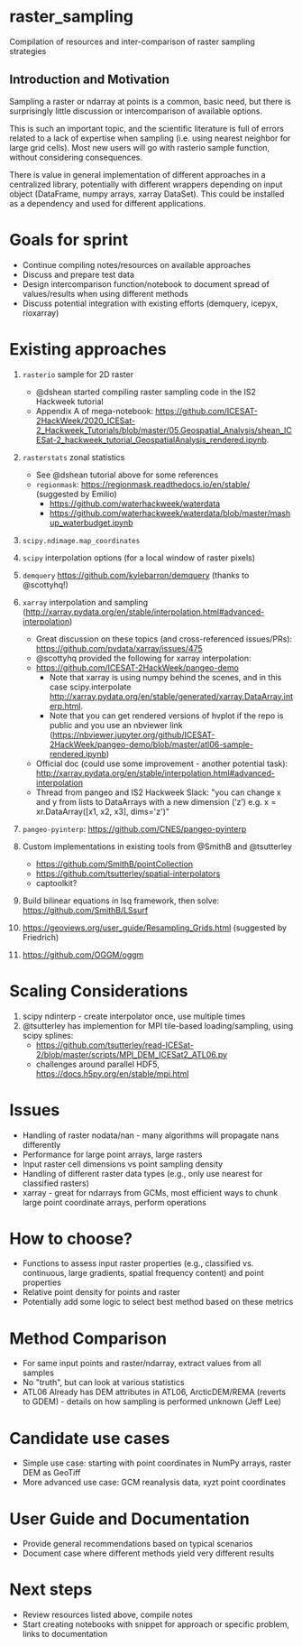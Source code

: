 # raster_sampling
Compilation of resources and inter-comparison of raster sampling strategies

## Introduction and Motivation
Sampling a raster or ndarray at points is a common, basic need, but there is surprisingly little discussion or intercomparison of available options.

This is such an important topic, and the scientific literature is full of errors related to a lack of expertise when sampling (i.e. using nearest neighbor for large grid cells).  Most new users will go with rasterio sample function, without considering consequences.

There is value in general implementation of different approaches in a centralized library, potentially with different wrappers depending on input object (DataFrame, numpy arrays, xarray DataSet).  This could be installed as a dependency and used for different applications.

# Goals for sprint
* Continue compiling notes/resources on available approaches
* Discuss and prepare test data
* Design intercomparison function/notebook to document spread of values/results when using different methods
* Discuss potential integration with existing efforts (demquery, icepyx, rioxarray)

# Existing approaches
1. `rasterio` sample for 2D raster
    * @dshean started compiling raster sampling code in the IS2 Hackweek tutorial 
    * Appendix A of mega-notebook: https://github.com/ICESAT-2HackWeek/2020_ICESat-2_Hackweek_Tutorials/blob/master/05.Geospatial_Analysis/shean_ICESat-2_hackweek_tutorial_GeospatialAnalysis_rendered.ipynb.
1. `rasterstats` zonal statistics
    * See @dshean tutorial above for some references
    * `regionmask`: https://regionmask.readthedocs.io/en/stable/ (suggested by Emilio)
        * https://github.com/waterhackweek/waterdata
        * https://github.com/waterhackweek/waterdata/blob/master/mashup_waterbudget.ipynb
1. `scipy.ndimage.map_coordinates`
1. `scipy` interpolation options (for a local window of raster pixels)
1. `demquery` https://github.com/kylebarron/demquery (thanks to @scottyhq!)
1. `xarray` interpolation and sampling (http://xarray.pydata.org/en/stable/interpolation.html#advanced-interpolation)
    * Great discussion on these topics (and cross-referenced issues/PRs): https://github.com/pydata/xarray/issues/475
    * @scottyhq provided the following for xarray interpolation:
    * https://github.com/ICESAT-2HackWeek/pangeo-demo
        * Note that xarray is using numpy behind the scenes, and in this case scipy.interpolate http://xarray.pydata.org/en/stable/generated/xarray.DataArray.interp.html. 
        * Note that you can get rendered versions of hvplot if the repo is public and you use an nbviewer link (https://nbviewer.jupyter.org/github/ICESAT-2HackWeek/pangeo-demo/blob/master/atl06-sample-rendered.ipynb)
    * Official doc (could use some improvement - another potential task): http://xarray.pydata.org/en/stable/interpolation.html#advanced-interpolation
    * Thread from pangeo and IS2 Hackweek Slack: "you can change x and y from lists to DataArrays with a new dimension (‘z’) e.g.  x = xr.DataArray([x1, x2, x3], dims='z')"
1. `pangeo-pyinterp`: https://github.com/CNES/pangeo-pyinterp
1. Custom implementations in existing tools from @SmithB and @tsutterley
    * https://github.com/SmithB/pointCollection
    * https://github.com/tsutterley/spatial-interpolators
    * captoolkit?
1. Build bilinear equations in lsq framework, then solve: https://github.com/SmithB/LSsurf

1. https://geoviews.org/user_guide/Resampling_Grids.html (suggested by Friedrich)
1. https://github.com/OGGM/oggm

# Scaling Considerations
1. scipy ndinterp - create interpolator once, use multiple times
1. @tsutterley has implemention for MPI tile-based loading/sampling, using scipy splines:
    * https://github.com/tsutterley/read-ICESat-2/blob/master/scripts/MPI_DEM_ICESat2_ATL06.py
    * challenges around parallel HDF5, https://docs.h5py.org/en/stable/mpi.html

# Issues
* Handling of raster nodata/nan - many algorithms will propagate nans differently
* Performance for large point arrays, large rasters
* Input raster cell dimensions vs point sampling density
* Handling of different raster data types (e.g., only use nearest for classified rasters)
* xarray - great for ndarrays from GCMs, most efficient ways to chunk large point coordinate arrays, perform operations

# How to choose?
* Functions to assess input raster properties (e.g., classified vs. continuous, large gradients, spatial frequency content) and point properties
* Relative point density for points and raster
* Potentially add some logic to select best method based on these metrics

# Method Comparison
* For same input points and raster/ndarray, extract values from all samples
* No "truth", but can look at various statistics 
* ATL06 Already has DEM attributes in ATL06, ArcticDEM/REMA (reverts to GDEM) - details on how sampling is performed unknown (Jeff Lee)

# Candidate use cases
* Simple use case: starting with point coordinates in NumPy arrays, raster DEM as GeoTiff
* More advanced use case: GCM reanalysis data, xyzt point coordinates

# User Guide and Documentation
* Provide general recommendations based on typical scenarios
* Document case where different methods yield very different results

# Next steps
* Review resources listed above, compile notes
* Start creating notebooks with snippet for approach or specific problem, links to documentation
